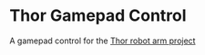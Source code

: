 # Thor Gamepad Control

A gamepad control for the [Thor robot arm project](https://github.com/AngelLM/Thor)
